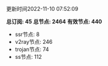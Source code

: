 更新时间2022-11-10 07:52:09

**总订阅: 45**
**总节点: 2464**
**有效节点: 440**
- ssr节点: 8
- v2ray节点: 246
- trojan节点: 74
- ss节点: 112
